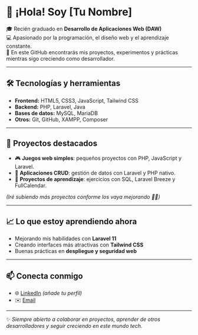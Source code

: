 # 👋 ¡Hola! Soy [Tu Nombre]

🎓 Recién graduado en **Desarrollo de Aplicaciones Web (DAW)**  
💻 Apasionado por la programación, el diseño web y el aprendizaje constante.  
🚀 En este GitHub encontrarás mis proyectos, experimentos y prácticas mientras sigo creciendo como desarrollador.

---

## 🛠️ Tecnologías y herramientas
- **Frontend:** HTML5, CSS3, JavaScript, Tailwind CSS  
- **Backend:** PHP, Laravel, Java  
- **Bases de datos:** MySQL, MariaDB  
- **Otros:** Git, GitHub, XAMPP, Composer  

---

## 📂 Proyectos destacados
- 🎮 **Juegos web simples**: pequeños proyectos con PHP, JavaScript y Laravel.  
- 📝 **Aplicaciones CRUD**: gestión de datos con Laravel y PHP nativo.  
- 📅 **Proyectos de aprendizaje**: ejercicios con SQL, Laravel Breeze y FullCalendar.  

*(Iré subiendo más proyectos conforme los vaya mejorando 👨‍💻)*

---

## 📈 Lo que estoy aprendiendo ahora
- Mejorando mis habilidades con **Laravel 11**  
- Creando interfaces más atractivas con **Tailwind CSS**  
- Buenas prácticas en **despliegue y seguridad web**  

---

## 📫 Conecta conmigo
- 🌐 [LinkedIn](https://www.linkedin.com/) *(añade tu perfil)*  
- ✉️ [Email](mailto:tuemail@example.com)  

---

✨ *Siempre abierto a colaborar en proyectos, aprender de otros desarrolladores y seguir creciendo en este mundo tech.*  
